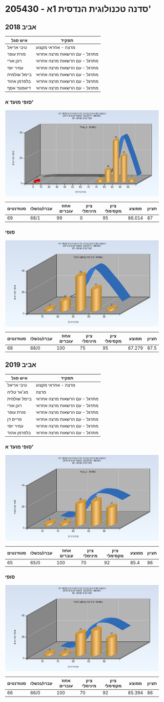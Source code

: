 # 205430 - סדנה טכנולוגית הנדסית 1א'

## אביב 2018

| איש סגל | תפקיד |
| ---- | ---- |
| טיבי אריאל | מרצה - אחראי מקצוע |
| פורת עופר | מתרגל - עם הרשאות מרצה אחראי |
| רונן אורי | מתרגל - עם הרשאות מרצה אחראי |
| עמיר יוסי | מתרגל - עם הרשאות מרצה אחראי |
| ביימל שולמית | מתרגל - עם הרשאות מרצה אחראי |
| בלפרמן אהוד | מתרגל - עם הרשאות מרצה אחראי |
| דיאמונד אסף | מתרגל - עם הרשאות מרצה אחראי |

### סופי מועד א'

![201702 Final_A](201702/Final_A.png)

| סטודנטים | עברו/נכשלו | אחוז עוברים | ציון מינימלי | ציון מקסימלי | ממוצע | חציון |
| ---- | ---- | ---- | ---- | ---- | ---- | ---- |
| 69 | 68/1 | 99 | 0 | 95 | 86.014 | 87 |

### סופי

![201702 Finals](201702/Finals.png)

| סטודנטים | עברו/נכשלו | אחוז עוברים | ציון מינימלי | ציון מקסימלי | ממוצע | חציון |
| ---- | ---- | ---- | ---- | ---- | ---- | ---- |
| 68 | 68/0 | 100 | 75 | 95 | 87.279 | 87.5 |

## אביב 2019

| איש סגל | תפקיד |
| ---- | ---- |
| טיבי אריאל | מרצה - אחראי מקצוע |
| מג'אר טליה | מרצה |
| ביימל שולמית | מתרגל - עם הרשאות מרצה אחראי |
| רונן אורי | מתרגל - עם הרשאות מרצה אחראי |
| פורת עופר | מתרגל - עם הרשאות מרצה אחראי |
| פרייס דן | מתרגל - עם הרשאות מרצה אחראי |
| עמיר יוסי | מתרגל - עם הרשאות מרצה אחראי |
| בלפרמן אהוד | מתרגל - עם הרשאות מרצה אחראי |

### סופי מועד א'

![201802 Final_A](201802/Final_A.png)

| סטודנטים | עברו/נכשלו | אחוז עוברים | ציון מינימלי | ציון מקסימלי | ממוצע | חציון |
| ---- | ---- | ---- | ---- | ---- | ---- | ---- |
| 65 | 65/0 | 100 | 70 | 92 | 85.4 | 86 |

### סופי

![201802 Finals](201802/Finals.png)

| סטודנטים | עברו/נכשלו | אחוז עוברים | ציון מינימלי | ציון מקסימלי | ממוצע | חציון |
| ---- | ---- | ---- | ---- | ---- | ---- | ---- |
| 66 | 66/0 | 100 | 70 | 92 | 85.394 | 86 |

